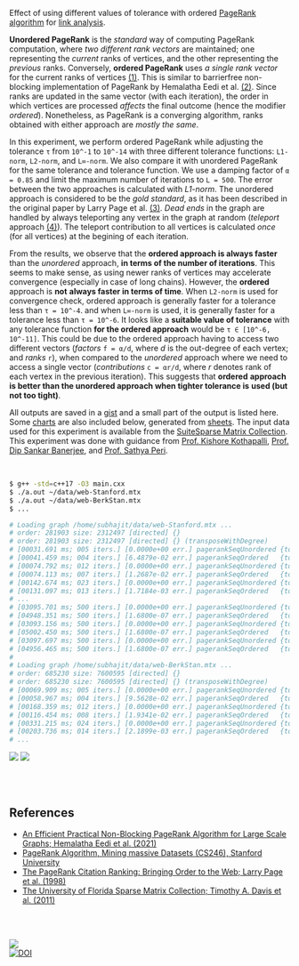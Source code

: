 Effect of using different values of tolerance with ordered [PageRank algorithm]
for [link analysis].

**Unordered PageRank** is the *standard* way of computing PageRank computation,
where *two* *different rank vectors* are maintained; one representing the
*current* ranks of vertices, and the other representing the *previous* ranks.
Conversely, **ordered PageRank** uses *a single rank vector* for the
current ranks of vertices [(1)]. This is similar to barrierfree non-blocking
implementation of PageRank by Hemalatha Eedi et al. [(2)]. Since ranks are
updated in the same vector (with each iteration), the order in which vertices
are processed *affects* the final outcome (hence the modifier *ordered*).
Nonetheless, as PageRank is a converging algorithm, ranks obtained with either
approach are *mostly the same*.

In this experiment, we perform ordered PageRank while adjusting the tolerance
`τ` from `10^-1` to `10^-14` with three different tolerance functions:
`L1-norm`, `L2-norm`, and `L∞-norm`. We also compare it with unordered PageRank
for the same tolerance and tolerance function.  We use a damping factor of `α = 0.85`
and limit the maximum number of iterations to `L = 500`. The error between
the two approaches is calculated with *L1-norm*. The unordered approach is
considered to be the *gold standard*, as it has been described in the original
paper by Larry Page et al. [(3)]. *Dead ends* in the graph are handled by always
teleporting any vertex in the graph at random (*teleport* approach [(4)]). The
teleport contribution to all vertices is calculated *once* (for all vertices) at
the begining of each iteration.

From the results, we observe that the **ordered approach is always faster** than
the *unordered* approach, **in terms of the number of iterations**. This seems
to make sense, as using newer ranks of vertices may accelerate convergence
(especially in case of long chains). However, the **ordered** approach is
**not** **always faster in terms of time**. When `L2-norm` is used for
convergence check, ordered approach is generally faster for a tolerance less
than `τ = 10^-4`. and when `L∞-norm` is used, it is generally faster for a
tolerance less than `τ = 10^-6`. It looks like a **suitable value of tolerance**
with any tolerance function **for the ordered approach** would be
`τ ∈ [10^-6, 10^-11]`. This could be due to the ordered approach having to access
two different vectors (*factors* `f = α/d`, where *d* is the out-degree of each
vertex; and *ranks* `r`), when compared to the *unordered* approach where we
need to access a single vector (*contributions* `c = αr/d`, where *r* denotes
rank of each vertex in the previous iteration). This suggests that **ordered**
**approach is better than the unordered approach when tighter tolerance is**
**used (but not too tight)**.

All outputs are saved in a [gist] and a small part of the output is listed here.
Some [charts] are also included below, generated from [sheets]. The input data
used for this experiment is available from the [SuiteSparse Matrix Collection].
This experiment was done with guidance from [Prof. Kishore Kothapalli],
[Prof. Dip Sankar Banerjee], and [Prof. Sathya Peri].

<br>

```bash
$ g++ -std=c++17 -O3 main.cxx
$ ./a.out ~/data/web-Stanford.mtx
$ ./a.out ~/data/web-BerkStan.mtx
$ ...

# Loading graph /home/subhajit/data/web-Stanford.mtx ...
# order: 281903 size: 2312497 [directed] {}
# order: 281903 size: 2312497 [directed] {} (transposeWithDegree)
# [00031.691 ms; 005 iters.] [0.0000e+00 err.] pagerankSeqUnordered {tol_norm: L1, tolerance: 1e-01}
# [00041.459 ms; 004 iters.] [6.4879e-02 err.] pagerankSeqOrdered   {tol_norm: L1, tolerance: 1e-01}
# [00074.792 ms; 012 iters.] [0.0000e+00 err.] pagerankSeqUnordered {tol_norm: L1, tolerance: 1e-02}
# [00074.113 ms; 007 iters.] [1.2687e-02 err.] pagerankSeqOrdered   {tol_norm: L1, tolerance: 1e-02}
# [00142.674 ms; 023 iters.] [0.0000e+00 err.] pagerankSeqUnordered {tol_norm: L1, tolerance: 1e-03}
# [00131.097 ms; 013 iters.] [1.7184e-03 err.] pagerankSeqOrdered   {tol_norm: L1, tolerance: 1e-03}
# ...
# [03095.701 ms; 500 iters.] [0.0000e+00 err.] pagerankSeqUnordered {tol_norm: Li, tolerance: 1e-12}
# [04948.351 ms; 500 iters.] [1.6800e-07 err.] pagerankSeqOrdered   {tol_norm: Li, tolerance: 1e-12}
# [03093.156 ms; 500 iters.] [0.0000e+00 err.] pagerankSeqUnordered {tol_norm: Li, tolerance: 1e-13}
# [05002.450 ms; 500 iters.] [1.6800e-07 err.] pagerankSeqOrdered   {tol_norm: Li, tolerance: 1e-13}
# [03097.697 ms; 500 iters.] [0.0000e+00 err.] pagerankSeqUnordered {tol_norm: Li, tolerance: 1e-14}
# [04956.465 ms; 500 iters.] [1.6800e-07 err.] pagerankSeqOrdered   {tol_norm: Li, tolerance: 1e-14}
#
# Loading graph /home/subhajit/data/web-BerkStan.mtx ...
# order: 685230 size: 7600595 [directed] {}
# order: 685230 size: 7600595 [directed] {} (transposeWithDegree)
# [00069.909 ms; 005 iters.] [0.0000e+00 err.] pagerankSeqUnordered {tol_norm: L1, tolerance: 1e-01}
# [00058.967 ms; 004 iters.] [9.5628e-02 err.] pagerankSeqOrdered   {tol_norm: L1, tolerance: 1e-01}
# [00168.359 ms; 012 iters.] [0.0000e+00 err.] pagerankSeqUnordered {tol_norm: L1, tolerance: 1e-02}
# [00116.454 ms; 008 iters.] [1.9341e-02 err.] pagerankSeqOrdered   {tol_norm: L1, tolerance: 1e-02}
# [00331.215 ms; 024 iters.] [0.0000e+00 err.] pagerankSeqUnordered {tol_norm: L1, tolerance: 1e-03}
# [00203.736 ms; 014 iters.] [2.1899e-03 err.] pagerankSeqOrdered   {tol_norm: L1, tolerance: 1e-03}
# ...
```

[![](https://i.imgur.com/Cma57GR.png)][sheetp]
[![](https://i.imgur.com/8jC4eVr.png)][sheetp]

<br>
<br>


## References

- [An Efficient Practical Non-Blocking PageRank Algorithm for Large Scale Graphs; Hemalatha Eedi et al. (2021)](https://ieeexplore.ieee.org/document/9407114)
- [PageRank Algorithm, Mining massive Datasets (CS246), Stanford University](https://www.youtube.com/watch?v=ke9g8hB0MEo)
- [The PageRank Citation Ranking: Bringing Order to the Web; Larry Page et al. (1998)](https://citeseerx.ist.psu.edu/viewdoc/summary?doi=10.1.1.38.5427)
- [The University of Florida Sparse Matrix Collection; Timothy A. Davis et al. (2011)](https://doi.org/10.1145/2049662.2049663)

<br>
<br>


[![](https://i.imgur.com/qp7YIhe.jpg)](https://www.youtube.com/watch?v=69-J2m_GyhI)<br>
[![DOI](https://zenodo.org/badge/530183906.svg)](https://zenodo.org/badge/latestdoi/530183906)


[(1)]: https://github.com/puzzlef/pagerank-ordered-vs-unordered
[(2)]: https://ieeexplore.ieee.org/document/9407114
[(3)]: https://citeseerx.ist.psu.edu/viewdoc/summary?doi=10.1.1.38.5427
[(4)]: https://gist.github.com/wolfram77/94c38b9cfbf0c855e5f42fa24a8602fc
[Prof. Dip Sankar Banerjee]: https://sites.google.com/site/dipsankarban/
[Prof. Kishore Kothapalli]: https://faculty.iiit.ac.in/~kkishore/
[Prof. Sathya Peri]: https://people.iith.ac.in/sathya_p/
[PageRank algorithm]: https://en.wikipedia.org/wiki/PageRank
[link analysis]: https://en.wikipedia.org/wiki/Network_theory#Link_analysis
[SuiteSparse Matrix Collection]: https://sparse.tamu.edu
[gist]: https://gist.github.com/wolfram77/3b3034b62d8d29cd4795256f9bc72320
[charts]: https://imgur.com/a/XwIeDWa
[sheets]: https://docs.google.com/spreadsheets/d/11jkaKek50XPOEpCP5Zhrp3Mslq9Uu_iqQQhULSaqvsM/edit?usp=sharing
[sheetp]: https://docs.google.com/spreadsheets/d/e/2PACX-1vRc6NlKNrmTYCLQMJcxuatq50U8atlYubQLi2G3ZZz-GvXCWhaOQ2TypTVaeMHgI6uYOOL_ww5T1YpZ/pubhtml
